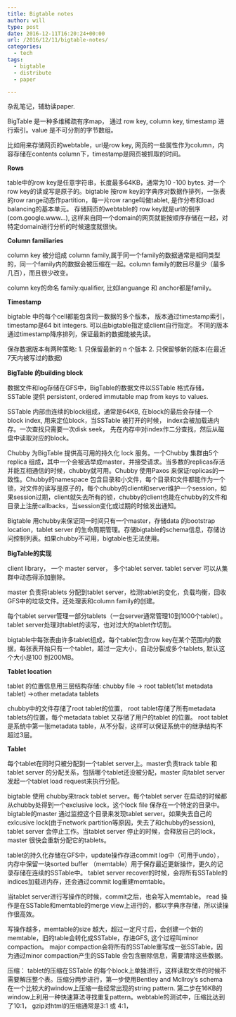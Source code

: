 ```yaml
---
title: Bigtable notes
author: will
type: post
date: 2016-12-11T16:20:24+00:00
url: /2016/12/11/bigtable-notes/
categories:
  - tech
tags:
  - bigtable
  - distribute
  - paper

---
```

杂乱笔记，辅助读paper.

<!--more-->

BigTable 是一种多维稀疏有序map， 通过 row key, column key, timestamp 进行索引。value 是不可分割的字节数组。

比如用来存储网页的webtable，url是row key, 网页的一些属性作为column，内容存储在contents column下，timestamp是网页被抓取的时间。

**Rows**

table中的row key是任意字符串，长度最多64KB，通常为10 -100 bytes. 对一个row key的读或写是原子的。bigtable 按row key的字典序对数据作排列，一张表的row range动态作partition，每一片row range叫做tablet, 是作分布和load balancing的基本单元。 存储网页的webtable的 row key就是url的倒序(com.google.www&#8230;), 这样来自同一个domain的网页就能按顺序存储在一起，对特定domain进行分析的时候速度就很快。

**Column familiaries**

column key 被分组成 column family,属于同一个family的数据通常是相同类型的，同一个family内的数据会被压缩在一起。column family的数目尽量少（最多几百），而且很少改变。

column key的命名 family:qualifier, 比如languange 和 anchor都是family。

**Timestamp**

bigtable 中的每个cell都能包含同一数据的多个版本， 版本通过timestamp索引，timestamp是64 bit integers. 可以由bigtable指定或client自行指定。 不同的版本通过timestamp降序排列，保证最新的数据能被先读。

保存数据版本有两种策略: 1. 只保留最新的 n 个版本 2. 只保留够新的版本(在最近7天内被写过的数据)

**BigTable 的building block**

数据文件和log存储在GFS中，BigTable的数据文件以SSTable 格式存储，SSTable 提供 persistent, ordered immutable map from keys to values.

SSTable 内部由连续的block组成，通常是64KB, 在block的最后会存储一个block index, 用来定位block，当SSTable 被打开的时候， index会被加载进内存。一次查找只需要一次disk seek， 先在内存中对index作二分查找，然后从磁盘中读取对应的block。

Chubby 为BigTable 提供高可用的持久化 lock 服务。一个Chubby 集群由5个replica 组成，其中一个会被选举成master，并接受请求。当多数的replicas存活并能互相通信的时候，chubby就可用。Chubby 使用Paxos 来保证replicas的一致性。Chubby的namespace 包含目录和小文件，每个目录和文件都能作为一个锁，对文件的读写是原子的，每个chubby的client和server维护一个session，如果session过期，client就失去所有的锁，chubby的client也能在chubby的文件和目录上注册callbacks，当session变化或过期的时候发出通知。

Bigtable 用chubby来保证同一时间只有一个master，存储data 的bootstrap location，tablet server 的生命周期管理。存储bigtable的schema信息，存储访问控制列表。如果chubby不可用，bigtable也无法使用。

**BigTable的实现**

client library， 一个 master server， 多个tablet server. tablet server 可以从集群中动态得添加删除。

master 负责将tablets 分配到tablet server，检测tablet的变化，负载均衡，回收GFS中的垃圾文件。还处理表和column family的创建。

每个tablet server管理一部分tablets（一台server通常管理10到1000个tablet）。tablet server处理对tablet的读写，也对过大的tablet作切割。

bigtable中每张表由许多tablet组成，每个tablet包含row key在某个范围内的数据，每张表开始只有一个tablet，超过一定大小，自动分裂成多个tablets, 默认这个大小是100 到200MB。

**Tablet location**

tablet 的位置信息用三层结构存储: chubby file -> root tablet(1st metadata tablet) ->other metadata tablets

chubby中的文件存储了root tablet的位置， root tablet存储了所有metadata tablets的位置，每个metadata tablet 又存储了用户的tablet 的位置。 root tablet是系统中第一张metadata table，从不分裂，这样可以保证系统中的继承结构不超过3层。

**Tablet**

每个tablet在同时只被分配到一个tablet server上。master负责track table 和tablet server 的分配关系，包括哪个tablet还没被分配，master 向tablet server 发起一个tablet load request来执行分配。

bigtable 使用 chubby来track tablet server。每个tablet server 在启动的时候都从chubby处得到一个exclusive lock，这个lock file 保存在一个特定的目录中。bigtable的master 通过监控这个目录来发现tablet server。如果失去自己的exlcusive lock(由于network partition等原因，失去了和chubby的session), tablet server 会停止工作。当tablet server 停止的时候，会释放自己的lock， master 很快会重新分配它的tablets。

tablet的持久化存储在GFS中，update操作存进commit log中（可用于undo），内存中保留一块sorted buffer （memtable）用于保存最近更新操作，更久的记录存储在连续的SSTable中。 tablet server recover的时候，会将所有SSTable的indices加载进内存，还会通过commit log重建memtable。

当tablet server进行写操作的时候，commit之后，也会写入memtable。 read 操作是在SSTable和memtable的merge view上进行的，都以字典序存储，所以读操作很高效。

写操作越多，memtable的size 越大，超过一定尺寸后，会创建一个新的memtable，旧的table会转化成SSTable，存进GFS, 这个过程叫minor compaction。 major compaction会将所有的SSTable重写成一张SSTable，因为通过minor compaction产生的SSTable 会包含删除信息，需要清除这些数据。

压缩： tablet的压缩在SSTable 的每个block上单独进行，这样读取文件的时候不需要解压整个表。压缩分两步进行，第一步使用Bentley and Mcllroy&#8217;s schema 在一个比较大的window上压缩一些经常出现的string pattern. 第二步在16KB的window上利用一种快速算法寻找重复pattern。webtable的测试中，压缩比达到了10:1， gzip对html的压缩通常是3:1 或 4:1，